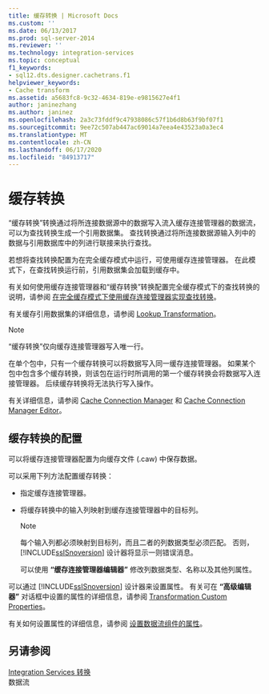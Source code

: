 ```yaml
---
title: 缓存转换 | Microsoft Docs
ms.custom: ''
ms.date: 06/13/2017
ms.prod: sql-server-2014
ms.reviewer: ''
ms.technology: integration-services
ms.topic: conceptual
f1_keywords:
- sql12.dts.designer.cachetrans.f1
helpviewer_keywords:
- Cache transform
ms.assetid: a5683fc8-9c32-4634-819e-e9815627e4f1
author: janinezhang
ms.author: janinez
ms.openlocfilehash: 2a3c73fddf9c47938086c57f1b6d8b63f9bf07f1
ms.sourcegitcommit: 9ee72c507ab447ac69014a7eea4e43523a0a3ec4
ms.translationtype: MT
ms.contentlocale: zh-CN
ms.lasthandoff: 06/17/2020
ms.locfileid: "84913717"
---
```

# <a name="cache-transform"></a>缓存转换
  “缓存转换”转换通过将所连接数据源中的数据写入流入缓存连接管理器的数据流，可以为查找转换生成一个引用数据集。 查找转换通过将所连接数据源输入列中的数据与引用数据库中的列进行联接来执行查找。  
  
 若想将查找转换配置为在完全缓存模式中运行，可使用缓存连接管理器。 在此模式下，在查找转换运行前，引用数据集会加载到缓存中。  
  
 有关如何使用缓存连接管理器和“缓存转换”转换配置完全缓存模式下的查找转换的说明，请参阅 [在完全缓存模式下使用缓存连接管理器实现查找转换](../../connection-manager/lookup-transformation-full-cache-mode-ole-db-connection-manager.md)。  
  
 有关缓存引用数据集的详细信息，请参阅 [Lookup Transformation](lookup-transformation.md)。  
  
> [!NOTE]  
>  “缓存转换”仅向缓存连接管理器写入唯一行。  
  
 在单个包中，只有一个缓存转换可以将数据写入同一缓存连接管理器。 如果某个包中包含多个缓存转换，则该包在运行时所调用的第一个缓存转换会将数据写入连接管理器。 后续缓存转换将无法执行写入操作。  
  
 有关详细信息，请参阅 [Cache Connection Manager](../../connection-manager/cache-connection-manager.md) 和 [Cache Connection Manager Editor](../../cache-connection-manager-editor.md)。  
  
## <a name="configuration-of-the-cache-transform"></a>缓存转换的配置  
 可以将缓存连接管理器配置为向缓存文件 (.caw) 中保存数据。  
  
 可以采用下列方法配置缓存转换：  
  
-   指定缓存连接管理器。  
  
-   将缓存转换中的输入列映射到缓存连接管理器中的目标列。  
  
    > [!NOTE]  
    >  每个输入列都必须映射到目标列，而且二者的列数据类型必须匹配。 否则， [!INCLUDE[ssISnoversion](../../../includes/ssisnoversion-md.md)] 设计器将显示一则错误消息。  
  
     可以使用 **“缓存连接管理器编辑器”** 修改列数据类型、名称以及其他列属性。  
  
 可以通过 [!INCLUDE[ssISnoversion](../../../includes/ssisnoversion-md.md)] 设计器来设置属性。 有关可在 **“高级编辑器”** 对话框中设置的属性的详细信息，请参阅 [Transformation Custom Properties](transformation-custom-properties.md)。  
  
 有关如何设置属性的详细信息，请参阅 [设置数据流组件的属性](../set-the-properties-of-a-data-flow-component.md)。  
  
## <a name="see-also"></a>另请参阅  
 [Integration Services 转换](integration-services-transformations.md)   
 数据流  
  
  
